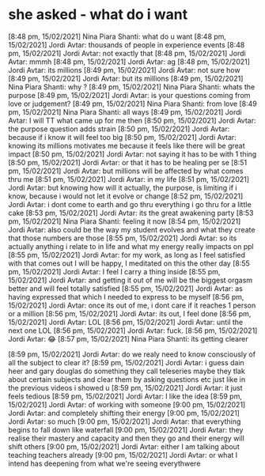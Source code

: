 # she asked - what do i want

[8:48 pm, 15/02/2021] Nina Piara Shanti: what do u want
[8:48 pm, 15/02/2021] Jordi Avtar: thousands of people in experience events
[8:48 pm, 15/02/2021] Jordi Avtar: not exactly that
[8:48 pm, 15/02/2021] Jordi Avtar: mmmh
[8:48 pm, 15/02/2021] Jordi Avtar: ag
[8:48 pm, 15/02/2021] Jordi Avtar: its millions
[8:49 pm, 15/02/2021] Jordi Avtar: not sure how
[8:49 pm, 15/02/2021] Jordi Avtar: but its millions
[8:49 pm, 15/02/2021] Nina Piara Shanti: why ?
[8:49 pm, 15/02/2021] Nina Piara Shanti: whats the purpose
[8:49 pm, 15/02/2021] Jordi Avtar: is your questions coming from love or judgement?
[8:49 pm, 15/02/2021] Nina Piara Shanti: from love
[8:49 pm, 15/02/2021] Nina Piara Shanti: all ways
[8:49 pm, 15/02/2021] Jordi Avtar: I will TT what came up for me then
[8:50 pm, 15/02/2021] Jordi Avtar: the purpose question adds strain
[8:50 pm, 15/02/2021] Jordi Avtar: because if i know it will feel too big
[8:50 pm, 15/02/2021] Jordi Avtar: knowing its millions motivates me because it feels like there will be great impact
[8:50 pm, 15/02/2021] Jordi Avtar: not saying it has to be with 1 thing
[8:50 pm, 15/02/2021] Jordi Avtar: or that it has to be healing per se
[8:51 pm, 15/02/2021] Jordi Avtar: but millions will be affected by what comes thru me
[8:51 pm, 15/02/2021] Jordi Avtar: in my life
[8:51 pm, 15/02/2021] Jordi Avtar: but knowing how will it actually, the purpose, is limiting if i know, because i would not let it evolve or change
[8:52 pm, 15/02/2021] Jordi Avtar: i dont come to earth and go thru everything i go thru for a little cake
[8:53 pm, 15/02/2021] Jordi Avtar: its the great awakening party
[8:53 pm, 15/02/2021] Nina Piara Shanti: feeling it now
[8:54 pm, 15/02/2021] Jordi Avtar: also could be the way my student evolves and what they create that those numbers are those
[8:55 pm, 15/02/2021] Jordi Avtar: so its actually anything i relate to in life and what my energy really impacts on ppl
[8:55 pm, 15/02/2021] Jordi Avtar: for my work, as long as I feel satisfied with that comes out I will be happy, I meditated on this the other day
[8:55 pm, 15/02/2021] Jordi Avtar: I feel I carry a thing inside
[8:55 pm, 15/02/2021] Jordi Avtar: and getting it out of me will be the biggest orgasm better and will feel totally satisfied
[8:55 pm, 15/02/2021] Jordi Avtar: as having expressed that which I needed to express to be myself
[8:56 pm, 15/02/2021] Jordi Avtar: once its out of me, i dont care if it reaches 1 person or a million
[8:56 pm, 15/02/2021] Jordi Avtar: its out, I feel done
[8:56 pm, 15/02/2021] Jordi Avtar: LOL
[8:56 pm, 15/02/2021] Jordi Avtar: until the next one LOL
[8:56 pm, 15/02/2021] Jordi Avtar: fuck.
[8:56 pm, 15/02/2021] Jordi Avtar: 😂
[8:57 pm, 15/02/2021] Nina Piara Shanti: its getting clearer

[8:59 pm, 15/02/2021] Jordi Avtar: do we realy need to know consciously of all the subject to clear it?
[8:59 pm, 15/02/2021] Jordi Avtar: i guess dain heer and gary douglas do something they call teleseries maybe they tlak about certain subjects and clear them by asking questions etc just like in the previous videos i showed u
[8:59 pm, 15/02/2021] Jordi Avtar: it just feels tedious
[8:59 pm, 15/02/2021] Jordi Avtar: I like the idea
[8:59 pm, 15/02/2021] Jordi Avtar: of working with someone
[9:00 pm, 15/02/2021] Jordi Avtar: and completely shifting their energy
[9:00 pm, 15/02/2021] Jordi Avtar: so much
[9:00 pm, 15/02/2021] Jordi Avtar: that everything begins to fall down like waterfall
[9:00 pm, 15/02/2021] Jordi Avtar: they realise their mastery and capacity and then they go and their energy will shift others
[9:00 pm, 15/02/2021] Jordi Avtar: either I am talking about teaching teachers already
[9:00 pm, 15/02/2021] Jordi Avtar: or what I intend has deepening from what we're seeing everythwere